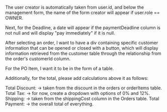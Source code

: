 The user creator is automatically taken from user.id, and below the management form, the name of the form creator will appear if user.role == OWNER.

Next, for the Deadline, a date will appear if the paymentDeadline column is not null and will display "pay immediately" if it is null.

After selecting an order, I want to have a div containing specific customer information that can be opened or closed with a button, which will display information retrieved from the customer table through the relationship from the order's customerId column.

For the PO Item, I want it to be in the form of a table.

Additionally, for the total, please add calculations above it as follows:

Total Discount: -> taken from the discount in the orders or orderItems table.
Total Tax: -> for now, create a dropdown with options of 0% and 12%.
Shipping: -> taken from the shippingCost column in the Orders table.
Total Payment: -> the overall total of everything.